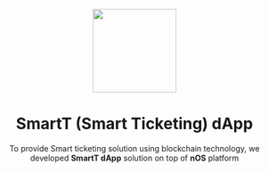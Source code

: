 <p align="center">
  <img src="./logo.png" width="150px" /> 
</p>

<h1 align="center">SmartT (Smart Ticketing) dApp</h1>

<p align="center">
  To provide Smart ticketing solution using blockchain technology, we developed <strong>SmartT dApp</strong> solution on top of <strong>nOS</strong> platform
</p>
